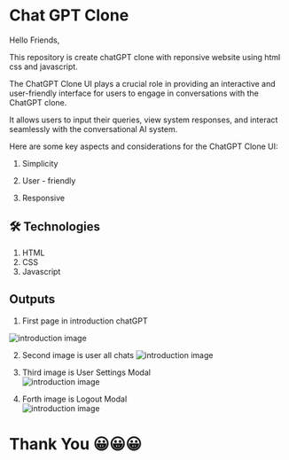 
# Chat GPT Clone

Hello Friends,

This repository is create chatGPT clone with reponsive website using html css and javascript.

The ChatGPT Clone UI plays a crucial role in providing an interactive and user-friendly interface for users to engage in conversations with the ChatGPT clone. 

It allows users to input their queries, view system responses, and interact seamlessly with the conversational AI system. 

Here are some key aspects and considerations for the ChatGPT Clone UI:

1. Simplicity

2. User - friendly

3. Responsive


## 🛠 Technologies
1. HTML
2. CSS
3. Javascript


## Outputs

1. First page in introduction chatGPT

![introduction image](https://github.com/Dhadukparth/chatgtp/tree/master/images/Output/Home.png?raw=true)


2. Second image is user all chats 
![introduction image](https://github.com/Dhadukparth/chatgtp/tree/master/images/Output/UserChat.png?raw=true)


3. Third image is User Settings Modal  
![introduction image](https://github.com/Dhadukparth/chatgtp/tree/master/images/Output/Settings.png?raw=true)


4. Forth image is Logout Modal  
![introduction image](https://github.com/Dhadukparth/chatgtp/tree/master/images/Output/Logout.png?raw=true)


# Thank You 😀😀😀
